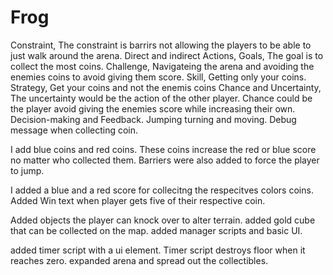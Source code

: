 # Frog
Constraint, The constraint is barrirs not allowing the players to be able to just walk around the arena.
Direct and indirect Actions, 
Goals, The goal is to collect the most coins.
Challenge, Navigateing the arena and avoiding the enemies coins to avoid giving them score.
Skill, Getting only your coins.
Strategy, Get your coins and not the enemis coins
Chance and Uncertainty, The uncertainty would be the action of the other player. Chance could be the player avoid giving the enemies score while increasing their own.
Decision-making and Feedback. Jumping turning and moving. Debug message when collecting coin.

I add blue coins and red coins. These coins increase the red or blue score no matter who collected them. Barriers were also added to force the player to jump. 

I added a blue and a red score for collecitng the respecitves colors coins. Added Win text when player gets five of their respective coin.

Added objects the player can knock over to alter terrain. added gold cube that can be collected on the map. added manager scripts and basic UI.

added timer script with a ui element. Timer script destroys floor when it reaches zero. expanded arena and spread out the collectibles.

